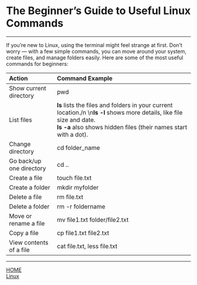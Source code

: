 # The Beginner’s Guide to Useful Linux Commands

---

If you’re new to Linux, using the terminal might feel strange at first. 
Don’t worry — with a few simple commands, you can move around your system, 
create files, and manage folders easily. Here are some of the most useful commands for beginners:





|Action                     |Command Example                |
|:--------------------------|:------------------------------|
|Show current directory     |pwd                            |
|List files                 |**ls** lists the files and folders in your current location./n \n**ls -l** shows more details, like file size and date.</br>**ls -a** also shows hidden files (their names start with a dot).|
|Change directory           |cd folder_name                 |
|Go back/up one directory   |cd ..                          |
|Create a file              |touch file.txt                 |
|Create a folder            |mkdir myfolder                 |
|Delete a file              |rm file.txt                    |
|Delete a folder            |rm -r foldername               |
|Move or rename a file      |mv file1.txt folder/file2.txt  |
|Copy a file                |cp file1.txt file2.txt         |
|View contents of a file    |cat file.txt, less file.txt    |

---



[HOME](./../../../README.md)\
[Linux](./../tutorials.md)